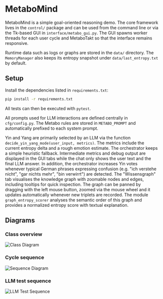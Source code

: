 # MetaboMind

MetaboMind is a simple goal-oriented reasoning demo.  The core framework lives
in the ``control/`` package and can be used from the command line or via the
Tk-based GUI in ``interface/metabo_gui.py``.  The GUI spawns worker threads for
each user cycle and MetaboTakt so that the interface remains responsive.

Runtime data such as logs or graphs are stored in the `data/` directory.
The `MemoryManager` also keeps its entropy snapshot under
`data/last_entropy.txt` by default.

## Setup

Install the dependencies listed in `requirements.txt`:

```bash
pip install -r requirements.txt
```

All tests can then be executed with `pytest`.

All prompts used for LLM interactions are defined centrally in `cfg/config.py`.
The Metabo rules are stored in `METABO_PROMPT` and automatically prefixed to
each system prompt.

Yin and Yang are primarily selected by an LLM via the function
`decide_yin_yang_mode(user_input, metrics)`.  The metrics include the current
entropy delta and a rough emotion estimate.  The orchestrator keeps a simple
heuristic fallback.  Intermediate metrics and debug output are displayed in the
GUI tabs while the chat only shows the user text and the final LLM answer.  In
addition, the orchestrator increases Yin votes whenever typical German phrases
expressing confusion (e.g. "ich verstehe nicht", "gar nichts mehr", "bin
verwirrt") are detected.
The "Wissensgraph" tab visualises the knowledge graph with zoomable nodes and
edges, including tooltips for quick inspection. The graph can be panned by
dragging with the left mouse button, zoomed via the mouse wheel and it updates
automatically whenever new triplets are recorded.
The module `graph_entropy_scorer` analyses the semantic order of this graph and
provides a normalized entropy score with textual explanation.

## Diagrams

### Class overview

![Class Diagram](https://www.plantuml.com/plantuml/png/XLDDJyCm3BtlL_JOYV47E721QPh4XCINj5FafQQBQ9qgSTdAhoTfrv6ctRXPVi_ni_Ci2x0ssO2YcUn2PDZfXqOMUCgiD1GR8CZHd3cbDiqmjoP6OgLfPQ3Qdv8l-5cWzDabvOhw5z_WYmU9hQ8jKFviv1uj6s1zRgKpV4Ifig2v5xXwN_VoVByFXOSpeyqiYOskcbUfZGC2KdANt6G63kaypWfDuaVhSXfnDRcm38QluAN-nXuUAF0i2OMi2s0Ks45fxdcNw7Yi2lSlCNbYL-r8xPASW0pJ4jaeQHS9uv4NYQrt8jE4LsftTIugeyZFDaqIUsLTrBZmoKMNdX9I4plLLjGaqVYGczJhcC-2lmmKDsx4nhtKIUyKdmPm9Qu-kRsz7zWoY5iiD6YC3QqQeoD_neGfOuvQ11OTj6lHw2x-h3yXBm87S_MBkAp8dKIyAhVcsg9DU6yGieWNTBj62-zhFDu_jpRUm2y0)

### Cycle sequence

![Sequence Diagram](https://www.plantuml.com/plantuml/png/XLB1QiCm3BtdAmovj8UoUmwxRANiK0OR7VHaL4TB38vjP6LTzlLpCaWQ9wpNfwSdFUc1OaVY590o3yHQQG-MnH4PBkvmUbb1dpfbS8OV79WZMAWMAesZRgtoXfy65MjdzxRITYvtrlOCjdebLMDWWhZXNDQL-8nAbudeWS3N7nglQ_ZUCZdVlIj7iTmR5hl7svP2b0JLmuzppLWUpr08RNtBWl6Rin6TACDD2a6jbSq0IDKZcvw_5NdEDI6KUPxTq8Vvq-KAKI7BAWARRKgR7R8GmO8FjUCbSMcr40gCQWqmIlmhnBObJ-nICw77qm7fu_gjBLAlJcFfhW4eIycalK4Ezzt2LrozSUlAAs69dnpI8PiOb4ty1saLbbEc58qDdRQoYsffvqHTdgcdPYjR_BFSfQsa9sqN3vn7ZZ2q9ebR6jZhBm00)

### LLM test sequence

![LLM Test Sequence](https://www.plantuml.com/plantuml/png/PP2z2iCW481tdy8n6V826KgWGwSkfPt5cgC8vXGz2Ntx-bEeiPj-Vdntk0IIdk9cc5HaFRz38F3C9QYLTXAfe5j4xF0LI3xj-QqC7FZ5IlDmgyoPMkFJgOdCt4SKbEvX6DcFPwjfLcqhGAXC1eqkqiWQYKzz6a8qr5MRZMOUoq6y4alZcwU_5iBEitQeVPqworbFR05Sy_zz0000)
